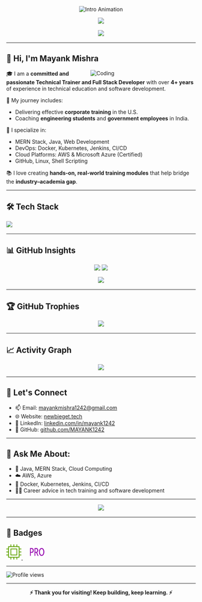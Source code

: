 <p align="center">
  <img src="animation.gif" width="35%" alt="Intro Animation">
</p>

<p align="center">
  <img src="https://capsule-render.vercel.app/api?type=waving&color=6b3eff&height=250&section=header&text=Mayank%20Mishra&desc=Welcome%20To%20My%20GitHub%20Profile&fontColor=ffffff&fontSize=45&descAlignY=60&descAlign=50" />
</p>

<p align="center">
  <img src="https://readme-typing-svg.demolab.com?font=Fira+Code&size=22&duration=3000&pause=1000&center=true&vCenter=true&width=600&lines=👨‍💻+Cloud+%26+DevOps+Trainer+%7C+Full+Stack+Developer;☁️+AWS+%26+Azure+Certified+Engineer;⚙️+Kubernetes+%7C+Docker+%7C+Jenkins+%7C+CI%2FCD;👨‍🏫+4%2B+Years+Experience+in+Tech+Training;💡+Passionate+about+Upskilling+India+%26+Beyond!" />
</p>

---

## 👋 Hi, I'm Mayank Mishra

<img align="right" alt="Coding" width="280" src="https://miro.medium.com/max/1360/1*IRGHmiGsa16stedQvIaZfw.gif" />

🎓 I am a **committed and passionate Technical Trainer and Full Stack Developer** with over **4+ years** of experience in technical education and software development.

💼 My journey includes:
- Delivering effective **corporate training** in the U.S.
- Coaching **engineering students** and **government employees** in India.

🧠 I specialize in:
- MERN Stack, Java, Web Development
- DevOps: Docker, Kubernetes, Jenkins, CI/CD
- Cloud Platforms: AWS & Microsoft Azure (Certified)
- GitHub, Linux, Shell Scripting

📚 I love creating **hands-on, real-world training modules** that help bridge the **industry–academia gap**.

---

## 🛠 Tech Stack

<img src="https://skillicons.dev/icons?i=aws,azure,docker,kubernetes,jenkins,linux,git,github,nodejs,react,express,mongodb,html,css,js,vscode,bash" />

---

## 📊 GitHub Insights

<p align="center">
  <img src="https://github-readme-stats.vercel.app/api?username=MAYANK1242&show_icons=true&count_private=true&theme=tokyonight" height="150" />
  <img src="https://github-readme-stats.vercel.app/api/top-langs/?username=MAYANK1242&layout=compact&theme=tokyonight" height="150" />
</p>

<p align="center">
  <img src="https://github-readme-streak-stats.herokuapp.com/?user=MAYANK1242&theme=tokyonight" />
</p>

---

## 🏆 GitHub Trophies

<p align="center">
  <img src="https://github-profile-trophy.vercel.app/?username=MAYANK1242&theme=gruvbox&margin-w=10&row=2&column=3" />
</p>

---

## 📈 Activity Graph

<p align="center">
  <img src="https://github-readme-activity-graph.cyclic.app/graph?username=MAYANK1242&theme=react-dark" />
</p>

---

## 🔗 Let's Connect

- 📫 Email: [mayankmishra1242@gmail.com](mailto:mayankmishra1242@gmail.com)
- 🌐 Website: [newbieget.tech](https://newbieget.tech)
- 💼 LinkedIn: [linkedin.com/in/mayank1242](https://linkedin.com/in/mayank1242)
- 🐙 GitHub: [github.com/MAYANK1242](https://github.com/MAYANK1242)

---

## 🧠 Ask Me About:

- 💬 Java, MERN Stack, Cloud Computing
- ☁️ AWS, Azure
- 🔧 Docker, Kubernetes, Jenkins, CI/CD
- 👨‍🏫 Career advice in tech training and software development

---

<p align="center">
  <img src="https://user-images.githubusercontent.com/73097560/115834477-dbab4500-a447-11eb-908a-139a6edaec5c.gif">
</p>

---

## 🧢 Badges

<a href='https://docs.github.com/en/developers'>
  <img src='https://raw.githubusercontent.com/acervenky/animated-github-badges/master/assets/devbadge.gif' width='40' height='40'>
</a> 
<a href='https://github.com/pricing'>
  <img src='https://raw.githubusercontent.com/acervenky/animated-github-badges/master/assets/pro.gif' width='40' height='40'>
</a>

---

![Profile views](https://gpvc.arturio.dev/MAYANK1242)

---

<p align="center">
  <b>⚡ Thank you for visiting! Keep building, keep learning. ⚡</b>
</p>
